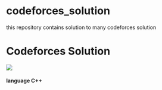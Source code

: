 # codeforces_solution
this repository contains solution to many codeforces solution
<h1>Codeforces Solution</h1>
<img src="https://user-images.githubusercontent.com/89202642/190917765-307bfc99-b0fe-4570-938c-a675253c5ed7.png">
<h4> language C++ </h4>
